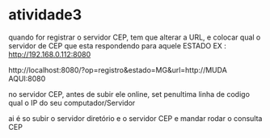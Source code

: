  # atividade3
 
 quando for registrar o servidor CEP, tem que alterar a URL, e colocar qual o servidor de CEP que esta respondendo para aquele ESTADO
 EX : http://192.168.0.112:8080
 
 http://localhost:8080/?op=registro&estado=MG&url=http://MUDA AQUI:8080
 
 no servidor CEP, antes de subir ele online, set penultima linha de codigo qual o IP do seu computador/Servidor
 
 ai é so subir o servidor diretório e o servidor CEP e mandar rodar o consulta CEP 
 
 
